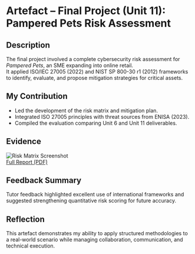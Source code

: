# Artefact – Final Project (Unit 11): Pampered Pets Risk Assessment

## Description
The final project involved a complete cybersecurity risk assessment for *Pampered Pets*, an SME expanding into online retail.  
It applied ISO/IEC 27005 (2022) and NIST SP 800-30 r1 (2012) frameworks to identify, evaluate, and propose mitigation strategies for critical assets.

## My Contribution
- Led the development of the risk matrix and mitigation plan.  
- Integrated ISO 27005 principles with threat sources from ENISA (2023).  
- Compiled the evaluation comparing Unit 6 and Unit 11 deliverables.

## Evidence
![Risk Matrix Screenshot](../../images/risk-matrix.png)  
[Full Report (PDF)](report.pdf)

## Feedback Summary
Tutor feedback highlighted excellent use of international frameworks and suggested strengthening quantitative risk scoring for future accuracy.

## Reflection
This artefact demonstrates my ability to apply structured methodologies to a real-world scenario while managing collaboration, communication, and technical execution.
